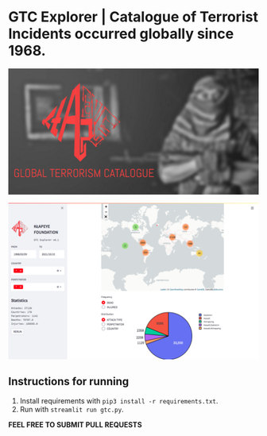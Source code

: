 # GTC Explorer | Catalogue of Terrorist Incidents occurred globally since 1968.

![klapeye-dataset](dataset-cover.png)

![klapeye-interface](interface.png)

## Instructions for running
1. Install requirements with `pip3 install -r requirements.txt`.
2. Run with `streamlit run gtc.py`.

**FEEL FREE TO SUBMIT PULL REQUESTS**
